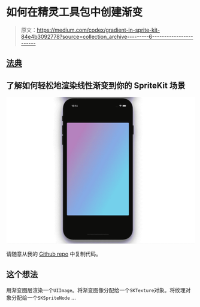 # 如何在精灵工具包中创建渐变

> 原文：<https://medium.com/codex/gradient-in-sprite-kit-84e4b3092778?source=collection_archive---------6----------------------->

## [法典](https://medium.com/codex)

## 了解如何轻松地渲染线性渐变到你的 SpriteKit 场景

![](img/306f9ee252782f180945f331205eab90.png)

请随意从我的 [Github repo](https://github.com/artturijalli/SpriteKit-Gradient/blob/main/SpritekitGradient/GameScene.swift) 中复制代码。

## 这个想法

用渐变图层渲染一个`UIImage`。将渐变图像分配给一个`SKTexture`对象。将纹理对象分配给一个`SKSpriteNode` …